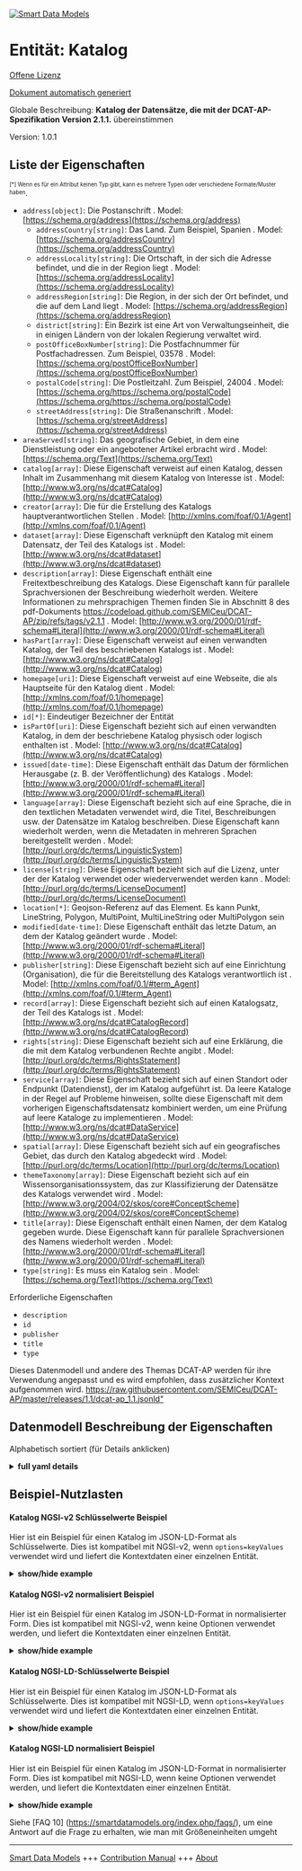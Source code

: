 <!-- 10-Header -->    
[![Smart Data Models](https://smartdatamodels.org/wp-content/uploads/2022/01/SmartDataModels_logo.png "Logo")](https://smartdatamodels.org)    
Entität: Katalog    
================<!-- /10-Header -->    
<!-- 15-License -->    
[Offene Lizenz](https://github.com/smart-data-models//dataModel.DCAT-AP/blob/master/Catalogue/LICENSE.md)    
[Dokument automatisch generiert](https://docs.google.com/presentation/d/e/2PACX-1vTs-Ng5dIAwkg91oTTUdt8ua7woBXhPnwavZ0FxgR8BsAI_Ek3C5q97Nd94HS8KhP-r_quD4H0fgyt3/pub?start=false&loop=false&delayms=3000#slide=id.gb715ace035_0_60)    
<!-- /15-License -->    
<!-- 20-Description -->    
Globale Beschreibung: **Katalog der Datensätze, die mit der DCAT-AP-Spezifikation Version 2.1.1.** übereinstimmen    
Version: 1.0.1    
<!-- /20-Description -->    
<!-- 30-PropertiesList -->    
## Liste der Eigenschaften    
<sup><sub>[*] Wenn es für ein Attribut keinen Typ gibt, kann es mehrere Typen oder verschiedene Formate/Muster haben</sub></sup>.    
- `address[object]`: Die Postanschrift  . Model: [https://schema.org/address](https://schema.org/address)	- `addressCountry[string]`: Das Land. Zum Beispiel, Spanien  . Model: [https://schema.org/addressCountry](https://schema.org/addressCountry)    
	- `addressLocality[string]`: Die Ortschaft, in der sich die Adresse befindet, und die in der Region liegt  . Model: [https://schema.org/addressLocality](https://schema.org/addressLocality)    
	- `addressRegion[string]`: Die Region, in der sich der Ort befindet, und die auf dem Land liegt  . Model: [https://schema.org/addressRegion](https://schema.org/addressRegion)    
	- `district[string]`: Ein Bezirk ist eine Art von Verwaltungseinheit, die in einigen Ländern von der lokalen Regierung verwaltet wird.      
	- `postOfficeBoxNumber[string]`: Die Postfachnummer für Postfachadressen. Zum Beispiel, 03578  . Model: [https://schema.org/postOfficeBoxNumber](https://schema.org/postOfficeBoxNumber)    
	- `postalCode[string]`: Die Postleitzahl. Zum Beispiel, 24004  . Model: [https://schema.org/https://schema.org/postalCode](https://schema.org/https://schema.org/postalCode)    
	- `streetAddress[string]`: Die Straßenanschrift  . Model: [https://schema.org/streetAddress](https://schema.org/streetAddress)    
- `areaServed[string]`: Das geografische Gebiet, in dem eine Dienstleistung oder ein angebotener Artikel erbracht wird  . Model: [https://schema.org/Text](https://schema.org/Text)- `catalog[array]`: Diese Eigenschaft verweist auf einen Katalog, dessen Inhalt im Zusammenhang mit diesem Katalog von Interesse ist  . Model: [http://www.w3.org/ns/dcat#Catalog](http://www.w3.org/ns/dcat#Catalog)- `creator[array]`: Die für die Erstellung des Katalogs hauptverantwortlichen Stellen  . Model: [http://xmlns.com/foaf/0.1/Agent](http://xmlns.com/foaf/0.1/Agent)- `dataset[array]`: Diese Eigenschaft verknüpft den Katalog mit einem Datensatz, der Teil des Katalogs ist  . Model: [http://www.w3.org/ns/dcat#dataset](http://www.w3.org/ns/dcat#dataset)- `description[array]`: Diese Eigenschaft enthält eine Freitextbeschreibung des Katalogs. Diese Eigenschaft kann für parallele Sprachversionen der Beschreibung wiederholt werden. Weitere Informationen zu mehrsprachigen Themen finden Sie in Abschnitt 8 des pdf-Dokuments https://codeload.github.com/SEMICeu/DCAT-AP/zip/refs/tags/v2.1.1  . Model: [http://www.w3.org/2000/01/rdf-schema#Literal](http://www.w3.org/2000/01/rdf-schema#Literal)- `hasPart[array]`: Diese Eigenschaft verweist auf einen verwandten Katalog, der Teil des beschriebenen Katalogs ist  . Model: [http://www.w3.org/ns/dcat#Catalog](http://www.w3.org/ns/dcat#Catalog)- `homepage[uri]`: Diese Eigenschaft verweist auf eine Webseite, die als Hauptseite für den Katalog dient  . Model: [http://xmlns.com/foaf/0.1/homepage](http://xmlns.com/foaf/0.1/homepage)- `id[*]`: Eindeutiger Bezeichner der Entität  - `isPartOf[uri]`: Diese Eigenschaft bezieht sich auf einen verwandten Katalog, in dem der beschriebene Katalog physisch oder logisch enthalten ist  . Model: [http://www.w3.org/ns/dcat#Catalog](http://www.w3.org/ns/dcat#Catalog)- `issued[date-time]`: Diese Eigenschaft enthält das Datum der förmlichen Herausgabe (z. B. der Veröffentlichung) des Katalogs  . Model: [http://www.w3.org/2000/01/rdf-schema#Literal](http://www.w3.org/2000/01/rdf-schema#Literal)- `language[array]`: Diese Eigenschaft bezieht sich auf eine Sprache, die in den textlichen Metadaten verwendet wird, die Titel, Beschreibungen usw. der Datensätze im Katalog beschreiben. Diese Eigenschaft kann wiederholt werden, wenn die Metadaten in mehreren Sprachen bereitgestellt werden  . Model: [http://purl.org/dc/terms/LinguisticSystem](http://purl.org/dc/terms/LinguisticSystem)- `license[string]`: Diese Eigenschaft bezieht sich auf die Lizenz, unter der der Katalog verwendet oder wiederverwendet werden kann  . Model: [http://purl.org/dc/terms/LicenseDocument](http://purl.org/dc/terms/LicenseDocument)- `location[*]`: Geojson-Referenz auf das Element. Es kann Punkt, LineString, Polygon, MultiPoint, MultiLineString oder MultiPolygon sein  - `modified[date-time]`: Diese Eigenschaft enthält das letzte Datum, an dem der Katalog geändert wurde  . Model: [http://www.w3.org/2000/01/rdf-schema#Literal](http://www.w3.org/2000/01/rdf-schema#Literal)- `publisher[string]`: Diese Eigenschaft bezieht sich auf eine Einrichtung (Organisation), die für die Bereitstellung des Katalogs verantwortlich ist  . Model: [http://xmlns.com/foaf/0.1/#term_Agent](http://xmlns.com/foaf/0.1/#term_Agent)- `record[array]`: Diese Eigenschaft bezieht sich auf einen Katalogsatz, der Teil des Katalogs ist  . Model: [http://www.w3.org/ns/dcat#CatalogRecord](http://www.w3.org/ns/dcat#CatalogRecord)- `rights[string]`: Diese Eigenschaft bezieht sich auf eine Erklärung, die die mit dem Katalog verbundenen Rechte angibt  . Model: [http://purl.org/dc/terms/RightsStatement](http://purl.org/dc/terms/RightsStatement)- `service[array]`: Diese Eigenschaft bezieht sich auf einen Standort oder Endpunkt (Datendienst), der im Katalog aufgeführt ist. Da leere Kataloge in der Regel auf Probleme hinweisen, sollte diese Eigenschaft mit dem vorherigen Eigenschaftsdatensatz kombiniert werden, um eine Prüfung auf leere Kataloge zu implementieren  . Model: [http://www.w3.org/ns/dcat#DataService](http://www.w3.org/ns/dcat#DataService)- `spatial[array]`: Diese Eigenschaft bezieht sich auf ein geografisches Gebiet, das durch den Katalog abgedeckt wird  . Model: [http://purl.org/dc/terms/Location](http://purl.org/dc/terms/Location)- `themeTaxonomy[array]`: Diese Eigenschaft bezieht sich auf ein Wissensorganisationssystem, das zur Klassifizierung der Datensätze des Katalogs verwendet wird  . Model: [http://www.w3.org/2004/02/skos/core#ConceptScheme](http://www.w3.org/2004/02/skos/core#ConceptScheme)- `title[array]`: Diese Eigenschaft enthält einen Namen, der dem Katalog gegeben wurde. Diese Eigenschaft kann für parallele Sprachversionen des Namens wiederholt werden  . Model: [http://www.w3.org/2000/01/rdf-schema#Literal](http://www.w3.org/2000/01/rdf-schema#Literal)- `type[string]`: Es muss ein Katalog sein  . Model: [https://schema.org/Text](https://schema.org/Text)<!-- /30-PropertiesList -->    
<!-- 35-RequiredProperties -->    
Erforderliche Eigenschaften    
- `description`  - `id`  - `publisher`  - `title`  - `type`  <!-- /35-RequiredProperties -->    
<!-- 40-RequiredProperties -->    
Dieses Datenmodell und andere des Themas DCAT-AP werden für ihre Verwendung angepasst und es wird empfohlen, dass zusätzlicher Kontext aufgenommen wird. [https://raw.githubusercontent.com/SEMICeu/DCAT-AP/master/releases/1.1/dcat-ap_1.1.jsonld" ](https://raw.githubusercontent.com/SEMICeu/DCAT-AP/master/releases/1.1/dcat-ap_1.1.jsonld)    
<!-- /40-RequiredProperties -->    
<!-- 50-DataModelHeader -->    
## Datenmodell Beschreibung der Eigenschaften    
Alphabetisch sortiert (für Details anklicken)    
<!-- /50-DataModelHeader -->    
<!-- 60-ModelYaml -->    
<details><summary><strong>full yaml details</strong></summary>      
```yaml    
Catalogue:      
  description: Catalogue of datasets compliant with DCAT-AP specification version 2.1.1.      
  properties:      
    address:      
      description: The mailing address      
      properties:      
        addressCountry:      
          description: 'The country. For example, Spain'      
          type: string      
          x-ngsi:      
            model: https://schema.org/addressCountry      
            type: Property      
        addressLocality:      
          description: 'The locality in which the street address is, and which is in the region'      
          type: string      
          x-ngsi:      
            model: https://schema.org/addressLocality      
            type: Property      
        addressRegion:      
          description: 'The region in which the locality is, and which is in the country'      
          type: string      
          x-ngsi:      
            model: https://schema.org/addressRegion      
            type: Property      
        district:      
          description: 'A district is a type of administrative division that, in some countries, is managed by the local government'      
          type: string      
          x-ngsi:      
            type: Property      
        postOfficeBoxNumber:      
          description: 'The post office box number for PO box addresses. For example, 03578'      
          type: string      
          x-ngsi:      
            model: https://schema.org/postOfficeBoxNumber      
            type: Property      
        postalCode:      
          description: 'The postal code. For example, 24004'      
          type: string      
          x-ngsi:      
            model: https://schema.org/https://schema.org/postalCode      
            type: Property      
        streetAddress:      
          description: The street address      
          type: string      
          x-ngsi:      
            model: https://schema.org/streetAddress      
            type: Property      
        streetNr:      
          description: Number identifying a specific property on a public street      
          type: string      
          x-ngsi:      
            type: Property      
      type: object      
      x-ngsi:      
        model: https://schema.org/address      
        type: Property      
    areaServed:      
      description: The geographic area where a service or offered item is provided      
      type: string      
      x-ngsi:      
        model: https://schema.org/Text      
        type: Property      
    catalog:      
      description: This property refers to a catalog whose contents are of interest in the context of this catalog      
      items:      
        anyOf:      
          - description: Identifier format of any NGSI entity      
            maxLength: 256      
            minLength: 1      
            pattern: ^[\w\-\.\{\}\$\+\*\[\]`|~^@!,:\\]+$      
            type: string      
            x-ngsi:      
              type: Property      
          - description: Identifier format of any NGSI entity      
            format: uri      
            type: string      
            x-ngsi:      
              type: Property      
        description: Every link to the contents of interest to the catalog      
        x-ngsi:      
          type: Relationship      
      type: array      
      x-ngsi:      
        model: "http://www.w3.org/ns/dcat#Catalog"      
        type: Relationship      
    creator:      
      description: The entities primarily responsible for producing the catalogue      
      items:      
        description: The link to an entity primarily responsible for producing the catalogue      
        type: string      
        x-ngsi:      
          model: http://xmlns.com/foaf/0.1/Agent      
          type: Relationship      
      type: array      
      x-ngsi:      
        model: http://xmlns.com/foaf/0.1/Agent      
        type: Relationship      
    dataset:      
      description: This property links the Catalogue with a Dataset that is part of the Catalogue      
      items:      
        anyOf:      
          - description: Identifier format of any NGSI entity      
            maxLength: 256      
            minLength: 1      
            pattern: ^[\w\-\.\{\}\$\+\*\[\]`|~^@!,:\\]+$      
            type: string      
            x-ngsi:      
              type: Property      
          - description: Identifier format of any NGSI entity      
            format: uri      
            type: string      
            x-ngsi:      
              type: Property      
      type: array      
      x-ngsi:      
        model: "http://www.w3.org/ns/dcat#dataset"      
        type: Relationship      
    description:      
      description: 'This property contains a free-text account of the Catalogue. This property can be repeated for parallel language versions of the description. For further information on multilingual issues, please refer to section 8 of the pdf document https://codeload.github.com/SEMICeu/DCAT-AP/zip/refs/tags/v2.1.1'      
      items:      
        description: Catalogue description in different languages      
        type: string      
        x-ngsi:      
          type: Property      
      type: array      
      x-ngsi:      
        model: "http://www.w3.org/2000/01/rdf-schema#Literal"      
        type: Property      
    hasPart:      
      description: This property refers to a related Catalogue that is part of the described Catalogue      
      items:      
        description: Every link to the related catalog      
        format: uri      
        type: string      
        x-ngsi:      
          type: Relationship      
      type: array      
      x-ngsi:      
        model: "http://www.w3.org/ns/dcat#Catalog"      
        type: Relationship      
    homepage:      
      description: This property refers to a web page that acts as the main page for the Catalogue      
      format: uri      
      type: string      
      x-ngsi:      
        model: http://xmlns.com/foaf/0.1/homepage      
        type: Property      
    id:      
      anyOf:      
        - description: Identifier format of any NGSI entity      
          maxLength: 256      
          minLength: 1      
          pattern: ^[\w\-\.\{\}\$\+\*\[\]`|~^@!,:\\]+$      
          type: string      
          x-ngsi:      
            type: Property      
        - description: Identifier format of any NGSI entity      
          format: uri      
          type: string      
          x-ngsi:      
            type: Property      
      description: Unique identifier of the entity      
      x-ngsi:      
        type: Property      
    isPartOf:      
      description: This property refers to a related Catalogue in which the described Catalogue is physically or logically included      
      format: uri      
      type: string      
      x-ngsi:      
        model: "http://www.w3.org/ns/dcat#Catalog"      
        type: Relationship      
    issued:      
      description: 'This property contains the date of formal issuance (e.g., publication) of the Catalogue'      
      format: date-time      
      type: string      
      x-ngsi:      
        model: "http://www.w3.org/2000/01/rdf-schema#Literal"      
        type: Property      
    language:      
      description: 'This property refers to a language used in the textual metadata describing titles, descriptions, etc. of the Datasets in the Catalogue. This property can be repeated if the  metadata is provided in multiple languages'      
      items:      
        description: Individual identifiers of the language      
        type: string      
        x-ngsi:      
          type: Property      
      type: array      
      x-ngsi:      
        model: http://purl.org/dc/terms/LinguisticSystem      
        type: Property      
    license:      
      description: This property refers to the licence under which the Catalogue can be used or reused      
      type: string      
      x-ngsi:      
        model: http://purl.org/dc/terms/LicenseDocument      
        type: Property      
    location:      
      description: 'Geojson reference to the item. It can be Point, LineString, Polygon, MultiPoint, MultiLineString or MultiPolygon'      
      oneOf:      
        - description: Geojson reference to the item. Point      
          properties:      
            bbox:      
              items:      
                type: number      
              minItems: 4      
              type: array      
            coordinates:      
              items:      
                type: number      
              minItems: 2      
              type: array      
            type:      
              enum:      
                - Point      
              type: string      
          required:      
            - type      
            - coordinates      
          title: GeoJSON Point      
          type: object      
          x-ngsi:      
            type: GeoProperty      
        - description: Geojson reference to the item. LineString      
          properties:      
            bbox:      
              items:      
                type: number      
              minItems: 4      
              type: array      
            coordinates:      
              items:      
                items:      
                  type: number      
                minItems: 2      
                type: array      
              minItems: 2      
              type: array      
            type:      
              enum:      
                - LineString      
              type: string      
          required:      
            - type      
            - coordinates      
          title: GeoJSON LineString      
          type: object      
          x-ngsi:      
            type: GeoProperty      
        - description: Geojson reference to the item. Polygon      
          properties:      
            bbox:      
              items:      
                type: number      
              minItems: 4      
              type: array      
            coordinates:      
              items:      
                items:      
                  items:      
                    type: number      
                  minItems: 2      
                  type: array      
                minItems: 4      
                type: array      
              type: array      
            type:      
              enum:      
                - Polygon      
              type: string      
          required:      
            - type      
            - coordinates      
          title: GeoJSON Polygon      
          type: object      
          x-ngsi:      
            type: GeoProperty      
        - description: Geojson reference to the item. MultiPoint      
          properties:      
            bbox:      
              items:      
                type: number      
              minItems: 4      
              type: array      
            coordinates:      
              items:      
                items:      
                  type: number      
                minItems: 2      
                type: array      
              type: array      
            type:      
              enum:      
                - MultiPoint      
              type: string      
          required:      
            - type      
            - coordinates      
          title: GeoJSON MultiPoint      
          type: object      
          x-ngsi:      
            type: GeoProperty      
        - description: Geojson reference to the item. MultiLineString      
          properties:      
            bbox:      
              items:      
                type: number      
              minItems: 4      
              type: array      
            coordinates:      
              items:      
                items:      
                  items:      
                    type: number      
                  minItems: 2      
                  type: array      
                minItems: 2      
                type: array      
              type: array      
            type:      
              enum:      
                - MultiLineString      
              type: string      
          required:      
            - type      
            - coordinates      
          title: GeoJSON MultiLineString      
          type: object      
          x-ngsi:      
            type: GeoProperty      
        - description: Geojson reference to the item. MultiLineString      
          properties:      
            bbox:      
              items:      
                type: number      
              minItems: 4      
              type: array      
            coordinates:      
              items:      
                items:      
                  items:      
                    items:      
                      type: number      
                    minItems: 2      
                    type: array      
                  minItems: 4      
                  type: array      
                type: array      
              type: array      
            type:      
              enum:      
                - MultiPolygon      
              type: string      
          required:      
            - type      
            - coordinates      
          title: GeoJSON MultiPolygon      
          type: object      
          x-ngsi:      
            type: GeoProperty      
      x-ngsi:      
        type: GeoProperty      
    modified:      
      description: This property contains the most recent date on which the Catalogue was modified      
      format: date-time      
      type: string      
      x-ngsi:      
        model: "http://www.w3.org/2000/01/rdf-schema#Literal"      
        type: Property      
    publisher:      
      description: This property refers to an entity (organisation) responsible for making the Catalogue available      
      type: string      
      x-ngsi:      
        model: "http://xmlns.com/foaf/0.1/#term_Agent"      
        type: Property      
    record:      
      description: This property refers to a Catalogue Record that is part of the Catalogue      
      items:      
        anyOf:      
          - description: Identifier format of any NGSI entity      
            maxLength: 256      
            minLength: 1      
            pattern: ^[\w\-\.\{\}\$\+\*\[\]`|~^@!,:\\]+$      
            type: string      
            x-ngsi:      
              type: Property      
          - description: Identifier format of any NGSI entity      
            format: uri      
            type: string      
            x-ngsi:      
              type: Property      
        description: Link to the catalog record      
        x-ngsi:      
          type: Relationship      
      type: array      
      x-ngsi:      
        model: "http://www.w3.org/ns/dcat#CatalogRecord"      
        type: Relationship      
    rights:      
      description: This property refers to a statement that specifies rights associated with the Catalogue      
      type: string      
      x-ngsi:      
        model: http://purl.org/dc/terms/RightsStatement      
        type: Property      
    service:      
      description: 'This property refers to a site or end-point (Data Service) that is listed in the Catalogue. As empty Catalogues are usually indications of problems, this property should be combined with the previous property dataset to implement an empty Catalogue check'      
      items:      
        anyOf:      
          - description: Identifier format of any NGSI entity      
            maxLength: 256      
            minLength: 1      
            pattern: ^[\w\-\.\{\}\$\+\*\[\]`|~^@!,:\\]+$      
            type: string      
            x-ngsi:      
              type: Property      
          - description: Identifier format of any NGSI entity      
            format: uri      
            type: string      
            x-ngsi:      
              type: Property      
        description: NGSI-LD id of the different services linked to the catalogue      
        x-ngsi:      
          type: Property      
      type: array      
      x-ngsi:      
        model: "http://www.w3.org/ns/dcat#DataService"      
        type: Relationship      
    spatial:      
      description: This property refers to a geographical area covered by the Catalogue      
      items:      
        description: 'Geojson reference to the item. It can be Point, LineString, Polygon, MultiPoint, MultiLineString or MultiPolygon'      
        oneOf:      
          - bbox:      
              items:      
                type: number      
              minItems: 4      
              type: array      
            coordinates:      
              items:      
                type: number      
              minItems: 2      
              type: array      
            type:      
              enum:      
                - Point      
              type: string      
          - bbox:      
              items:      
                type: number      
              minItems: 4      
              type: array      
            coordinates:      
              items:      
                items:      
                  type: number      
                minItems: 2      
                type: array      
              minItems: 2      
              type: array      
            type:      
              enum:      
                - LineString      
              type: string      
          - bbox:      
              items:      
                type: number      
              minItems: 4      
              type: array      
            coordinates:      
              items:      
                items:      
                  items:      
                    type: number      
                  minItems: 2      
                  type: array      
                minItems: 4      
                type: array      
              type: array      
            type:      
              enum:      
                - Polygon      
              type: string      
          - bbox:      
              items:      
                type: number      
              minItems: 4      
              type: array      
            coordinates:      
              items:      
                items:      
                  type: number      
                minItems: 2      
                type: array      
              type: array      
            type:      
              enum:      
                - MultiPoint      
              type: string      
          - bbox:      
              items:      
                type: number      
              minItems: 4      
              type: array      
            coordinates:      
              items:      
                items:      
                  items:      
                    type: number      
                  minItems: 2      
                  type: array      
                minItems: 2      
                type: array      
              type: array      
            type:      
              enum:      
                - MultiLineString      
              type: string      
          - bbox:      
              items:      
                type: number      
              minItems: 4      
              type: array      
            coordinates:      
              items:      
                items:      
                  items:      
                    items:      
                    minItems: 2      
                    type: array      
                  minItems: 4      
                  type: array      
                type: array      
              type: array      
            type:      
              enum:      
                - MultiPolygon      
              type: string      
        x-ngsi:      
          type: GeoProperty      
      type: array      
      x-ngsi:      
        model: http://purl.org/dc/terms/Location      
        type: GeoProperty      
    themeTaxonomy:      
      description: This property refers to a knowledge organization system used to classify the Catalogue's Datasets      
      items:      
        type: string      
      type: array      
      x-ngsi:      
        model: "http://www.w3.org/2004/02/skos/core#ConceptScheme"      
        type: Property      
    title:      
      description: This property contains a name given to the Catalogue. This property can be repeated for parallel language versions of the name      
      items:      
        description: Title in different languages      
        type: string      
        x-ngsi:      
          type: Property      
      type: array      
      x-ngsi:      
        model: "http://www.w3.org/2000/01/rdf-schema#Literal"      
        type: Property      
    type:      
      description: It has to be Catalogue      
      enum:      
        - Catalogue      
      type: string      
      x-ngsi:      
        model: https://schema.org/Text      
        type: Property      
  required:      
    - id      
    - type      
    - description      
    - publisher      
    - title      
  type: object      
  x-derived-from: ""      
  x-disclaimer: 'Redistribution and use in source and binary forms, with or without modification, are permitted  provided that the license conditions are met. Copyleft (c) 2022 Contributors to Smart Data Models Program'      
  x-license-url: https://github.com/smart-data-models/dataModel.DCAT-AP/blob/master/Catalogue/LICENSE.md      
  x-model-schema: https://smart-data-models.github.io/dataModel.DCAT-AP/Catalogue/schema.json      
  x-model-tags: ""      
  x-version: 1.0.1      
```    
</details>      
<!-- /60-ModelYaml -->    
<!-- 70-MiddleNotes -->    
<!-- /70-MiddleNotes -->    
<!-- 80-Examples -->    
## Beispiel-Nutzlasten    
#### Katalog NGSI-v2 Schlüsselwerte Beispiel    
Hier ist ein Beispiel für einen Katalog im JSON-LD-Format als Schlüsselwerte. Dies ist kompatibel mit NGSI-v2, wenn `options=keyValues` verwendet wird und liefert die Kontextdaten einer einzelnen Entität.    
<details><summary><strong>show/hide example</strong></summary>      
```json  
{  
  "id": "urn:ngsi-ld:Catalogue:id:LMVP:18269678",  
  "type": "Catalogue",  
  "description": [  
    "Interesting art recently book girl yard represent book. Garden style wish blood your ground size."  
  ],  
  "location": {  
    "type": "Point",  
    "coordinates": [  
      -83.400987,  
      0.152532  
    ]  
  },  
  "address": {  
    "streetAddress": "2 Rue Mercier",  
    "addressLocality": "Luxembourg",  
    "addressRegion": "Luxembourg",  
    "addressCountry": "Luxembourg",  
    "postalCode": "2985 ",  
    "postOfficeBoxNumber": "",  
    "areaServed": "European Union"  
  },  
  "dataset": [  
    "urn:ngsi-ld:Catalogue:dataset:ZBCW:95668818"  
  ],  
  "publisher": "Spanish data portal",  
  "title": [  
    "title first",  
    "Secondary title."  
  ],  
  "homepage": "ngsi-ld:Catalogue:homepage:ZFAW:13633782",  
  "language": [  
    "ES",  
    "DE"  
  ],  
  "licence": "Creative Commons 3.0 International",  
  "issued": "2004-08-22T22:32:47Z",  
  "spatial": [  
    {  
      "type": "Point",  
      "coordinates": [  
        57.234944,  
        52.840273  
      ]  
    }  
  ],  
  "themeTaxonomy": [  
    "Want couple him finally responsibility begin. Coach join down new major. Happy yard letter then return member.",  
    "Politics road two question offer white. Recognize fight keep blue person create be. Radio edge or improve less special future. Itself detail computer exist."  
  ],  
  "modified": "1982-09-02T03:16:28Z",  
  "hasPart": [  
    "urn:ngsi-ld:Catalogue:hasPart:GVZM:66676591"  
  ],  
  "isPartOf": "urn:ngsi-ld:Catalogue:isPartOf:NXBZ:88517287",  
  "record": [  
    "Catalogue.items.HLGA.73285516",  
    "Catalogue.items.IHOB.85266800"  
  ],  
  "rights": "",  
  "catalog": [  
    "urn:ngsi-ld:Catalogue:items:LZMQ:44249979",  
    "urn:ngsi-ld:Catalogue:items:PECX:02526105"  
  ],  
  "creator": [  
    ""  
  ]  
}  
```  
</details>    
#### Katalog NGSI-v2 normalisiert Beispiel    
Hier ist ein Beispiel für einen Katalog im JSON-LD-Format in normalisierter Form. Dies ist kompatibel mit NGSI-v2, wenn keine Optionen verwendet werden, und liefert die Kontextdaten einer einzelnen Entität.    
<details><summary><strong>show/hide example</strong></summary>      
```json  
{  
  "id": "urn:ngsi-ld:Catalogue:id:LMVP:18269678",  
  "type": "Catalogue",  
  "description": {  
    "type": "StructuredValue",  
    "value": [  
      "Interesting art recently book girl yard represent book. Garden style wish blood your ground size."  
    ]  
  },  
  "location": {  
    "type": "geo:json",  
    "value": {  
      "type": "Point",  
      "coordinates": [  
        -83.400987,  
        0.152532  
      ]  
    }  
  },  
  "address": {  
    "type": "StructuredValue",  
    "value": {  
      "streetAddress": "2 Rue Mercier",  
      "addressLocality": "Luxembourg",  
      "addressRegion": "Luxembourg",  
      "addressCountry": "Luxembourg",  
      "postalCode": "2985 ",  
      "postOfficeBoxNumber": "",  
      "areaServed": "European Union"  
    }  
  },  
  "dataset": {  
    "type": "StructuredValue",  
    "value": [  
      "urn:ngsi-ld:Catalogue:dataset:ZBCW:95668818"  
    ]  
  },  
  "publisher": {  
    "type": "Text",  
    "value": "spanish open data portal"  
  },  
  "title": {  
    "type": "StructuredValue",  
    "value": [  
      "Hair commercial free civil. Figure American film despite few. Box watch cold act mean thank music people. Third fill us.",  
      "Technology life low standard second."  
    ]  
  },  
  "homepage": {  
    "type": "Text",  
    "value": "urn:ngsi-ld:Catalogue:homepage:ZFAW:13633782"  
  },  
  "language": {  
    "type": "StructuredValue",  
    "value": [  
      "Town size computer way. Since challenge phone state listen south low.",  
      "Eight once single. Build every kid."  
    ]  
  },  
  "licence": {  
    "type": "Text",  
    "value": "Improve social simply court week debate bad. Structure ago cup head point. Above much can own course."  
  },  
  "issued": {  
    "type": "DateTime",  
    "value": "2004-08-22T22:32:47Z"  
  },  
  "spatial": {  
    "type": "StructuredValue",  
    "value": [  
      {  
        "type": "Point",  
        "coordinates": [  
          57.234944,  
          52.840273  
        ]  
      }  
    ]  
  },  
  "themeTaxonomy": {  
    "type": "StructuredValue",  
    "value": [  
      "Tourism",  
      "Economy"  
    ]  
  },  
  "modified": {  
    "type": "DateTime",  
    "value": "1982-09-02T03:16:28Z"  
  },  
  "hasPart": {  
    "type": "StructuredValue",  
    "value": [  
      "urn:ngsi-ld:Catalogue:hasPart:GVZM:66676591"  
    ]  
  },  
  "isPartOf": {  
    "type": "Text",  
    "value": "urn:ngsi-ld:Catalogue:isPartOf:NXBZ:88517287"  
  },  
  "record": {  
    "type": "StructuredValue",  
    "value": [  
      "urn:ngsi-ld:Catalogue:items:HLGA:73285516",  
      "urn:ngsi-ld:Catalogue:items:IHOB:85266800"  
    ]  
  },  
  "rights": {  
    "type": "Text",  
    "value": "Open source"  
  },  
  "catalog": {  
    "type": "StructuredValue",  
    "value": [  
      "urn:ngsi-ld:Catalogue:items:LZMQ:44249979",  
      "urn:ngsi-ld:Catalogue:items:PECX:02526105"  
    ]  
  },  
  "creator": {  
    "type": "StructuredValue",  
    "value": [  
      "Role fact sport shoulder blue direction probably order."  
    ]  
  }  
}  
```  
</details>    
#### Katalog NGSI-LD-Schlüsselwerte Beispiel    
Hier ist ein Beispiel für einen Katalog im JSON-LD-Format als Schlüsselwerte. Dies ist kompatibel mit NGSI-LD, wenn `options=keyValues` verwendet wird und liefert die Kontextdaten einer einzelnen Entität.    
<details><summary><strong>show/hide example</strong></summary>      
```json  
{  
  "id": "urn:ngsi-ld:Catalogue:id:LMVP:18269678",  
  "type": "Catalogue",  
  "address": {  
    "streetAddress": "2 Rue Mercier",  
    "addressLocality": "Luxembourg",  
    "addressRegion": "Luxembourg",  
    "addressCountry": "Luxembourg",  
    "postalCode": "2985 ",  
    "postOfficeBoxNumber": "",  
    "areaServed": "European Union"  
  },  
  "catalogue": [  
    "urn:ngsi-ld:Catalogue:items:LZMQ:44249979",  
    "urn:ngsi-ld:Catalogue:items:PECX:02526105"  
  ],  
  "creator": [  
    "Role fact sport shoulder blue direction probably order."  
  ],  
  "dataset": [  
    "urn:ngsi-ld:Catalogue:dataset:ZBCW:95668818"  
  ],  
  "description": [  
    "Interesting art recently book girl yard represent book. Garden style wish blood your ground size."  
  ],  
  "hasPart": [  
    "urn:ngsi-ld:Catalogue:hasPart:GVZM:66676591"  
  ],  
  "homepage": "ngsi-ld:Catalogue:homepage:ZFAW:13633782",  
  "isPartOf": "urn:ngsi-ld:Catalogue:isPartOf:NXBZ:88517287",  
  "language": [  
    "ES",  
    "DE"  
  ],  
  "licence": "Creative Commons 3.0 International",  
  "location": {  
    "type": "Point",  
    "coordinates": [  
      -83.400987,  
      0.152532  
    ]  
  },  
  "modified": "1982-09-02T03:16:28Z",  
  "publisher": "Spanish data portal",  
  "record": [  
    "Catalogue.items.HLGA.73285516",  
    "Catalogue.items.IHOB.85266800"  
  ],  
  "issued": "2004-08-22T22:32:47Z",  
  "rights": "",  
  "spatial": [  
    {  
      "type": "Point",  
      "coordinates": [  
        57.234944,  
        52.840273  
      ]  
    }  
  ],  
  "themeTaxonomy": [  
    "Want couple him finally responsibility begin. Coach join down new major. Happy yard letter then return member.",  
    "Politics road two question offer white. Recognize fight keep blue person create be. Radio edge or improve less special future. Itself detail computer exist."  
  ],  
  "title": [  
    "title first",  
    "Secondary title."  
  ],  
  "@context": [  
    "https://raw.githubusercontent.com/smart-data-models/dataModel.DCAT-AP/master/context.jsonld"  
  ]  
}  
```  
</details>    
#### Katalog NGSI-LD normalisiert Beispiel    
Hier ist ein Beispiel für einen Katalog im JSON-LD-Format in normalisierter Form. Dies ist kompatibel mit NGSI-LD, wenn keine Optionen verwendet werden, und liefert die Kontextdaten einer einzelnen Entität.    
<details><summary><strong>show/hide example</strong></summary>      
```json  
{  
  "id": "urn:ngsi-ld:Catalogue:id:LMVP:18269678",  
  "type": "Catalogue",  
  "address": {  
    "type": "Property",  
    "value": {  
      "streetAddress": "2 Rue Mercier",  
      "addressLocality": "Luxembourg",  
      "addressRegion": "Luxembourg",  
      "addressCountry": "Luxembourg",  
      "postalCode": "2985 ",  
      "postOfficeBoxNumber": "",  
      "areaServed": "European Union"  
    }  
  },  
  "catalog": {  
    "type": "Relationship",  
    "value": [  
      "urn:ngsi-ld:Catalogue:items:LZMQ:44249979",  
      "urn:ngsi-ld:Catalogue:items:PECX:02526105"  
    ]  
  },  
  "creator": {  
    "type": "Relationship",  
    "object": [""]  
  },  
  "dataset": {  
    "type": "Relationship",  
    "object": [  
      "urn:ngsi-ld:Catalogue:dataset:ZBCW:95668818"  
    ]  
  },  
  "description": {  
    "type": "Property",  
    "value": [""]  
  },  
  "hasPart": {  
    "type": "Relationship",  
    "object": [  
      "urn:ngsi-ld:Catalogue:hasPart:GVZM:66676591"  
    ]  
  },  
  "homepage": {  
    "type": "Property",  
    "value": "Catalogue:homepage:ZFAW:13633782"  
  },  
  "isPartOf": {  
    "type": "Relationship",  
    "object": "urn:ngsi-ld:Catalogue:isPartOf:NXBZ:88517287"  
  },  
  "language": {  
    "type": "Property",  
    "value": [  
      "ES",  
      "DE"  
    ]  
  },  
  "license": {  
    "type": "Property",  
    "value":  
      "Creative Commons 3.0 International"  
  },  
  "location": {  
    "type": "GeoProperty",  
    "value": {  
      "type": "Point",  
      "coordinates": [  
        -83.400987,  
        0.152532  
      ]  
    }  
  },  
  "modified": {  
    "type": "Property",  
    "value": {  
      "@type": "DateTime",  
      "@value": "1982-09-02T03:16:28Z"  
    }  
  },  
  "publisher": {  
    "type": "Property",  
    "value": "Spain open data portal"  
  },  
  "record": {  
    "type": "Relationship",  
    "value": [  
      "Catalogue.items.HLGA.73285516",  
      "Catalogue.items.IHOB.85266800"  
    ]  
  },  
  "issued": {  
    "type": "Property",  
    "value": {  
      "@type": "DateTime",  
      "@value": "2004-08-22T22:32:47Z"  
    }  
  },  
  "rights": {  
    "type": "Property",  
    "value": ""  
  },  
  "spatial": {  
    "type": "GeoProperty",  
    "value": {  
      "type": "Point",  
      "coordinates": [  
        57.234944,  
        52.840273  
      ]  
    }  
  },  
  "themeTaxonomy": {  
    "type": "Property",  
    "value": [  
      "Tourism",  
      "Economy"  
    ]  
  },  
  "title": {  
    "type": "Property",  
    "value": [  
      "New catalogue",  
      "Nuevo catalogo"  
    ]  
  },  
  "@context": [  
    "https://raw.githubusercontent.com/smart-data-models/dataModel.DCAT-AP/master/context.jsonld"  
  ]  
}  
```  
</details><!-- /80-Examples -->    
<!-- 90-FooterNotes -->    
<!-- /90-FooterNotes -->    
<!-- 95-Units -->    
Siehe [FAQ 10] (https://smartdatamodels.org/index.php/faqs/), um eine Antwort auf die Frage zu erhalten, wie man mit Größeneinheiten umgeht    
<!-- /95-Units -->    
<!-- 97-LastFooter -->    
---    
[Smart Data Models](https://smartdatamodels.org) +++ [Contribution Manual](https://bit.ly/contribution_manual) +++ [About](https://bit.ly/Introduction_SDM)<!-- /97-LastFooter -->    
